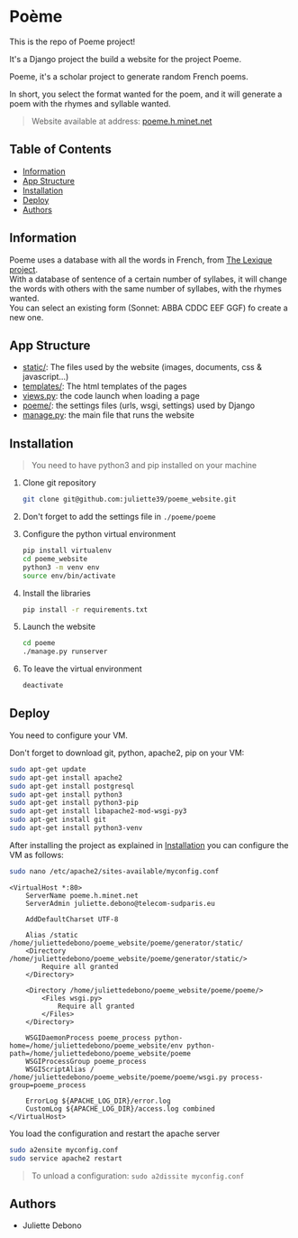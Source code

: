 # Poème

This is the repo of Poeme project!

It's a Django project the build a website for the project Poeme.

Poeme, it's a scholar project to generate random French poems.

In short, you select the format wanted for the poem, and it will generate a poem with the rhymes and syllable wanted.

> Website available at address: [poeme.h.minet.net](http://poeme.h.minet.net)

## Table of Contents

- [Information](#information)
- [App Structure](#app-structure)
- [Installation](#installation)
- [Deploy](#deploy)
- [Authors](#authors)

## Information

Poeme uses a database with all the words in French, from [The Lexique project](http://www.lexique.org). \
With a database of sentence of a certain number of syllabes, it will change the words with others with the same number of syllabes, with the rhymes wanted.\
You can select an existing form (Sonnet: ABBA CDDC EEF GGF) fo create a new one.

## App Structure

- [static/](poeme/main/static): The files used by the website (images, documents, css & javascript…)
- [templates/](poeme/main/templates): The html templates of the pages
- [views.py](poeme/main/views.py): the code launch when loading a page
- [poeme/](poeme/poeme): the settings files (urls, wsgi, settings) used by Django
- [manage.py](poeme/manage.py): the main file that runs the website

## Installation

> You need to have python3 and pip installed on your machine

1. Clone git repository

    ```bash
    git clone git@github.com:juliette39/poeme_website.git
    ```

2. Don't forget to add the settings file in `./poeme/poeme`

3. Configure the python virtual environment

    ```bash
    pip install virtualenv
    cd poeme_website
    python3 -m venv env
    source env/bin/activate
    ```
   
4. Install the libraries

    ```bash
    pip install -r requirements.txt
   ```

5. Launch the website

    ```bash
    cd poeme
    ./manage.py runserver 
    ```
6. To leave the virtual environment
    ```bash
    deactivate
    ```

## Deploy

You need to configure your VM.

Don't forget to download git, python, apache2, pip on your VM:
    
```bash
sudo apt-get update
sudo apt-get install apache2
sudo apt-get install postgresql
sudo apt-get install python3
sudo apt-get install python3-pip
sudo apt-get install libapache2-mod-wsgi-py3
sudo apt-get install git
sudo apt-get install python3-venv
```

After installing the project as explained in [Installation](#installation)
you can configure the VM as follows:

```bash
sudo nano /etc/apache2/sites-available/myconfig.conf
```

```
<VirtualHost *:80>
    ServerName poeme.h.minet.net
    ServerAdmin juliette.debono@telecom-sudparis.eu

    AddDefaultCharset UTF-8

    Alias /static /home/juliettedebono/poeme_website/poeme/generator/static/
    <Directory /home/juliettedebono/poeme_website/poeme/generator/static/>
        Require all granted
    </Directory>

    <Directory /home/juliettedebono/poeme_website/poeme/poeme/>
        <Files wsgi.py>
            Require all granted
        </Files>
    </Directory>

    WSGIDaemonProcess poeme_process python-home=/home/juliettedebono/poeme_website/env python-path=/home/juliettedebono/poeme_website/poeme
    WSGIProcessGroup poeme_process
    WSGIScriptAlias / /home/juliettedebono/poeme_website/poeme/poeme/wsgi.py process-group=poeme_process

    ErrorLog ${APACHE_LOG_DIR}/error.log
    CustomLog ${APACHE_LOG_DIR}/access.log combined
</VirtualHost>
```

You load the configuration and restart the apache server
```bash
sudo a2ensite myconfig.conf
sudo service apache2 restart
```

> To unload a configuration: `sudo a2dissite myconfig.conf`

## Authors

- Juliette Debono